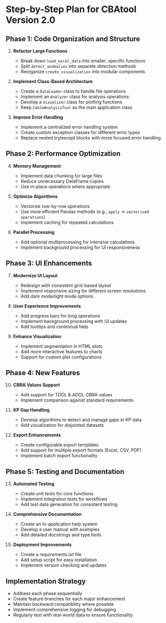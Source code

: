 # Step-by-Step Plan for CBAtool Version 2.0

## Phase 1: Code Organization and Structure

1. **Refactor Large Functions**
   - Break down `load_excel_data` into smaller, specific functions
   - Split `detect_anomalies` into separate detection methods
   - Reorganize `create_visualization` into modular components

2. **Implement Class-Based Architecture**
   - Create a `DataLoader` class to handle file operations
   - Implement an `Analyzer` class for analysis operations
   - Develop a `Visualizer` class for plotting functions
   - Keep `CableAnalysisTool` as the main application class

3. **Improve Error Handling**
   - Implement a centralized error handling system
   - Create custom exception classes for different error types
   - Replace nested try/except blocks with more focused error handling

## Phase 2: Performance Optimization

4. **Memory Management**
   - Implement data chunking for large files
   - Reduce unnecessary DataFrame copies
   - Use in-place operations where appropriate

5. **Optimize Algorithms**
   - Vectorize row-by-row operations
   - Use more efficient Pandas methods (e.g., `apply` → `vectorized operations`)
   - Implement caching for repeated calculations

6. **Parallel Processing**
   - Add optional multiprocessing for intensive calculations
   - Implement background processing for UI responsiveness

## Phase 3: UI Enhancements

7. **Modernize UI Layout**
   - Redesign with consistent grid-based layout
   - Implement responsive sizing for different screen resolutions
   - Add dark mode/light mode options

8. **User Experience Improvements**
   - Add progress bars for long operations
   - Implement background processing with UI updates
   - Add tooltips and contextual help

9. **Enhance Visualization**
   - Implement segmentation in HTML plots
   - Add more interactive features to charts
   - Support for custom plot configurations

## Phase 4: New Features

10. **CBRA Values Support**
    - Add support for TDOL & ADOL CBRA values
    - Implement comparison against standard requirements

11. **KP Gap Handling**
    - Develop algorithms to detect and manage gaps in KP data
    - Add visualization for disjointed datasets

12. **Export Enhancements**
    - Create configurable export templates
    - Add support for multiple export formats (Excel, CSV, PDF)
    - Implement batch export functionality

## Phase 5: Testing and Documentation

13. **Automated Testing**
    - Create unit tests for core functions
    - Implement integration tests for workflows
    - Add test data generation for consistent testing

14. **Comprehensive Documentation**
    - Create an in-application help system
    - Develop a user manual with examples
    - Add detailed docstrings and type hints

15. **Deployment Improvements**
    - Create a requirements.txt file
    - Add setup script for easy installation
    - Implement version checking and updates

## Implementation Strategy

- Address each phase sequentially
- Create feature branches for each major enhancement
- Maintain backward compatibility where possible
- Implement comprehensive logging for debugging
- Regularly test with real-world data to ensure functionality
